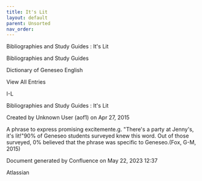 ```yaml
---
title: It's Lit
layout: default
parent: Unsorted
nav_order:
---
```


Bibliographies and Study Guides : It's Lit

Bibliographies and Study Guides

Dictionary of Geneseo English

View All Entries

I-L

Bibliographies and Study Guides : It's Lit

Created by  Unknown User (aof1) on Apr 27, 2015

A phrase to express promising excitemente.g. &quot;There's a party at Jenny's, it's lit!&quot;90% of Geneseo students surveyed knew this word. Out of those surveyed, 0% believed that the phrase was specific to Geneseo.(Fox, G-M, 2015)

Document generated by Confluence on May 22, 2023 12:37

Atlassian
